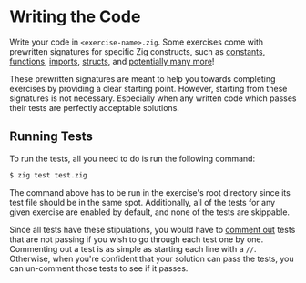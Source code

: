# Writing the Code

Write your code in `<exercise-name>.zig`. Some exercises come with prewritten signatures for specific Zig constructs, such as [constants][constants], [functions][functions], [imports][imports], [structs][structs], and [potentially many more][et-cetera]!

These prewritten signatures are meant to help you towards completing exercises by providing a clear starting point. However, starting from these signatures is not necessary. Especially when any written code which passes their tests are perfectly acceptable solutions.

## Running Tests

To run the tests, all you need to do is run the following command:

```bash
$ zig test test.zig
```

The command above has to be run in the exercise's root directory since its test file should be in the same spot. Additionally, all of the tests for any given exercise are enabled by default, and none of the tests are skippable. 

Since all tests have these stipulations, you would have to [comment out][comments] tests that are not passing if you wish to go through each test one by one. Commenting out a test is as simple as starting each line with a `//`. Otherwise, when you're confident that your solution can pass the tests, you can un-comment those tests to see if it passes.

[constants]: https://ziglang.org/documentation/master/#Assignment
[comments]: https://ziglang.org/documentation/master/#Comments
[functions]: https://ziglang.org/documentation/master/#Functions
[et-cetera]: https://ziglang.org/documentation/master/
[imports]: https://ziglang.org/documentation/master/#import
[structs]: https://ziglang.org/documentation/master/#struct
